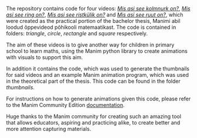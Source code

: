 The repository contains code for four videos: [*Mis asi see kolmnurk on?*](https://www.youtube.com/watch?v=uJfxr4mdaoA), [*Mis asi see ring on?*](https://www.youtube.com/watch?v=3b81bB1ln2Q), [*Mis asi see ristkülik on?*](https://www.youtube.com/watch?v=_adtHPSXHhk) and [*Mis asi see ruut on?*](https://www.youtube.com/watch?v=tvxci001zgM), which were created as the practical portion of the bachelor thesis, Manimi abil loodud õppevideod põhikooli matemaatikast. The code is contained in folders: *triangle*, *circle*, *rectangle* and *square* respectively.

The aim of these videos is to give another way for children in primary school to learn maths, using the Manim python library to create animations with visuals to support this aim.

In addition it contains the code, which was used to generate the thumbnails for said videos and an example Manim animation program, which was used in the theoretical part of the thesis. This code can be found in the folder *thumbnails*.

For instructions on how to generate animations given this code, please refer to the Manim Community Edition [documentation](https://docs.manim.community/en/stable/).

Huge thanks to the Manim community for creating such an amazing tool that allows educators, aspiring and practicing alike, to create better and more attention capturing materials.
